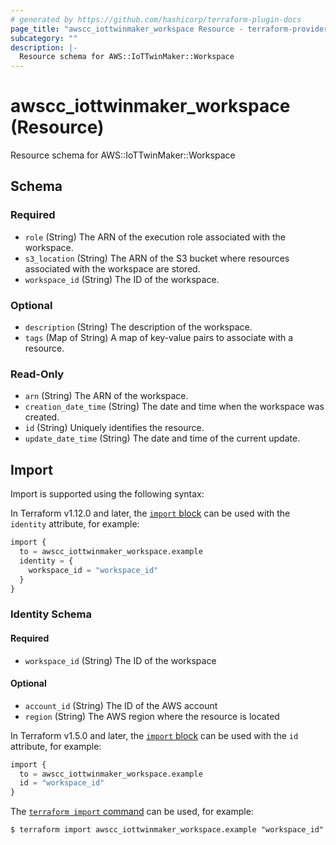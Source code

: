 ```yaml
---
# generated by https://github.com/hashicorp/terraform-plugin-docs
page_title: "awscc_iottwinmaker_workspace Resource - terraform-provider-awscc"
subcategory: ""
description: |-
  Resource schema for AWS::IoTTwinMaker::Workspace
---
```


# awscc_iottwinmaker_workspace (Resource)

Resource schema for AWS::IoTTwinMaker::Workspace



<!-- schema generated by tfplugindocs -->
## Schema

### Required

- `role` (String) The ARN of the execution role associated with the workspace.
- `s3_location` (String) The ARN of the S3 bucket where resources associated with the workspace are stored.
- `workspace_id` (String) The ID of the workspace.

### Optional

- `description` (String) The description of the workspace.
- `tags` (Map of String) A map of key-value pairs to associate with a resource.

### Read-Only

- `arn` (String) The ARN of the workspace.
- `creation_date_time` (String) The date and time when the workspace was created.
- `id` (String) Uniquely identifies the resource.
- `update_date_time` (String) The date and time of the current update.

## Import

Import is supported using the following syntax:

In Terraform v1.12.0 and later, the [`import` block](https://developer.hashicorp.com/terraform/language/import) can be used with the `identity` attribute, for example:

```terraform
import {
  to = awscc_iottwinmaker_workspace.example
  identity = {
    workspace_id = "workspace_id"
  }
}
```

<!-- schema generated by tfplugindocs -->
### Identity Schema

#### Required

- `workspace_id` (String) The ID of the workspace

#### Optional

- `account_id` (String) The ID of the AWS account
- `region` (String) The AWS region where the resource is located

In Terraform v1.5.0 and later, the [`import` block](https://developer.hashicorp.com/terraform/language/import) can be used with the `id` attribute, for example:

```terraform
import {
  to = awscc_iottwinmaker_workspace.example
  id = "workspace_id"
}
```

The [`terraform import` command](https://developer.hashicorp.com/terraform/cli/commands/import) can be used, for example:

```shell
$ terraform import awscc_iottwinmaker_workspace.example "workspace_id"
```
